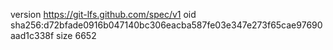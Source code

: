 version https://git-lfs.github.com/spec/v1
oid sha256:d72bfade0916b047140bc306eacba587fe03e347e273f65cae97690aad1c338f
size 6652
